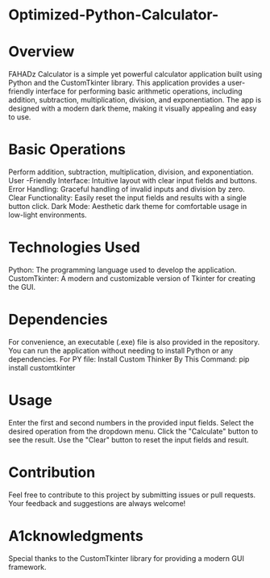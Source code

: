 # Optimized-Python-Calculator-
# Overview
FAHADz Calculator is a simple yet powerful calculator application built using Python and the CustomTkinter library. This application provides a user-friendly interface for performing basic arithmetic operations, including addition, subtraction, multiplication, division, and exponentiation. The app is designed with a modern dark theme, making it visually appealing and easy to use.

# Basic Operations 
Perform addition, subtraction, multiplication, division, and exponentiation.
User -Friendly Interface: Intuitive layout with clear input fields and buttons.
Error Handling: Graceful handling of invalid inputs and division by zero.
Clear Functionality: Easily reset the input fields and results with a single button click.
Dark Mode: Aesthetic dark theme for comfortable usage in low-light environments.

# Technologies Used
Python: The programming language used to develop the application.
CustomTkinter: A modern and customizable version of Tkinter for creating the GUI.

# Dependencies
For convenience, an executable (.exe) file is also provided in the repository. You can run the application without needing to install Python or any dependencies.
For PY file: Install Custom Thinker By This Command: pip install customtkinter

# Usage
Enter the first and second numbers in the provided input fields.
Select the desired operation from the dropdown menu.
Click the "Calculate" button to see the result.
Use the "Clear" button to reset the input fields and result.

# Contribution
Feel free to contribute to this project by submitting issues or pull requests. Your feedback and suggestions are always welcome!

# A1cknowledgments
Special thanks to the CustomTkinter library for providing a modern GUI framework.
